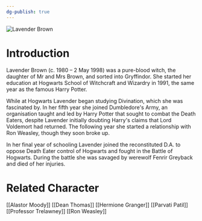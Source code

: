 ```yaml
---
dg-publish: true
---
```

![Lavender Brown](http://rxbg5ysja.bkt.gdipper.com/Lavender_Brown.png)
# Introduction
Lavender Brown (c. 1980 – 2 May 1998) was a pure-blood witch, the daughter of Mr and Mrs Brown, and sorted into Gryffindor. She started her education at Hogwarts School of Witchcraft and Wizardry in 1991, the same year as the famous Harry Potter.

While at Hogwarts Lavender began studying Divination, which she was fascinated by. In her fifth year she joined Dumbledore's Army, an organisation taught and led by Harry Potter that sought to combat the Death Eaters, despite Lavender initially doubting Harry's claims that Lord Voldemort had returned. The following year she started a relationship with Ron Weasley, though they soon broke up.

In her final year of schooling Lavender joined the reconstituted D.A. to oppose Death Eater control of Hogwarts and fought in the Battle of Hogwarts. During the battle she was savaged by werewolf Fenrir Greyback and died of her injuries.

# Related Character
[[Alastor Moody]]
[[Dean Thomas]]
[[Hermione Granger]]
[[Parvati Patil]]
[[Professor Trelawney]]
[[Ron Weasley]]
